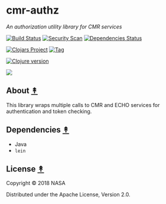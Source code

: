 # cmr-authz

*An authorization utility library for CMR services*

[![Build Status][travis-badge]][travis]
[![Security Scan][security-scan-badge]][travis]
[![Dependencies Status][deps-badge]][travis]

[![Clojars Project][clojars-badge]][clojars]
[![Tag][tag-badge]][tag]

[![Clojure version][clojure-v]](project.clj)

[![][logo]][logo]


## About [&#x219F;](#contents)

This library wraps multiple calls to CMR and ECHO services for authentication
and token checking.


## Dependencies [&#x219F;](#contents)

* Java
* `lein`


## License [&#x219F;](#contents)

Copyright © 2018 NASA

Distributed under the Apache License, Version 2.0.


<!-- Named page links below: /-->

[logo]: https://avatars2.githubusercontent.com/u/32934967?s=200&v=4
[travis]: https://travis-ci.org/cmr-exchange/cmr-authz
[travis-badge]: https://travis-ci.org/cmr-exchange/cmr-authz.png?branch=master
[deps-badge]: https://img.shields.io/badge/deps%20check-passing-brightgreen.svg
[tag-badge]: https://img.shields.io/github/tag/cmr-exchange/cmr-authz.svg
[tag]: https://github.com/cmr-exchange/cmr-authz/tags
[clojure-v]: https://img.shields.io/badge/clojure-1.9.0-blue.svg
[clojars]: https://clojars.org/gov.nasa.earthdata/cmr-authz
[clojars-badge]: https://img.shields.io/clojars/v/gov.nasa.earthdata/cmr-authz.svg
[security-scan-badge]: https://img.shields.io/badge/nvd%2Fsecurity%20scan-passing-brightgreen.svg
